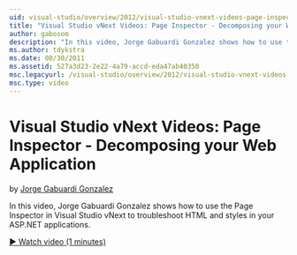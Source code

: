 ```yaml
---
uid: visual-studio/overview/2012/visual-studio-vnext-videos-page-inspector-decomposing-your-web-application
title: "Visual Studio vNext Videos: Page Inspector - Decomposing your Web Application | Microsoft Docs"
author: gabosom
description: "In this video, Jorge Gabuardi Gonzalez shows how to use the Page Inspector in Visual Studio vNext to troubleshoot HTML and styles in your ASP.NET application..."
ms.author: tdykstra
ms.date: 08/30/2011
ms.assetid: 527a3d23-2e22-4a79-accd-eda47ab40350
msc.legacyurl: /visual-studio/overview/2012/visual-studio-vnext-videos-page-inspector-decomposing-your-web-application
msc.type: video
---
```

# Visual Studio vNext Videos: Page Inspector - Decomposing your Web Application

by [Jorge Gabuardi Gonzalez](https://github.com/gabosom)

In this video, Jorge Gabuardi Gonzalez shows how to use the Page Inspector in Visual Studio vNext to troubleshoot HTML and styles in your ASP.NET applications.

[&#9654; Watch video (1 minutes)](https://channel9.msdn.com/Blogs/ASP-NET-Site-Videos/visual-studio-vnext-videos-page-inspector-decomposing-your-web-application)

